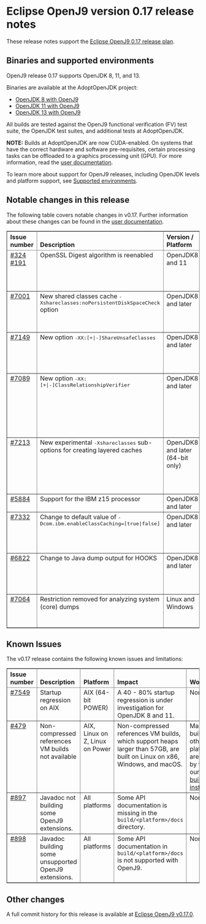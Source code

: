 <!--
* Copyright (c) 2019, 2019 IBM Corp. and others
*
* This program and the accompanying materials are made
* available under the terms of the Eclipse Public License 2.0
* which accompanies this distribution and is available at
* https://www.eclipse.org/legal/epl-2.0/ or the Apache
* License, Version 2.0 which accompanies this distribution and
* is available at https://www.apache.org/licenses/LICENSE-2.0.
*
* This Source Code may also be made available under the
* following Secondary Licenses when the conditions for such
* availability set forth in the Eclipse Public License, v. 2.0
* are satisfied: GNU General Public License, version 2 with
* the GNU Classpath Exception [1] and GNU General Public
* License, version 2 with the OpenJDK Assembly Exception [2].
*
* [1] https://www.gnu.org/software/classpath/license.html
* [2] http://openjdk.java.net/legal/assembly-exception.html
*
* SPDX-License-Identifier: EPL-2.0 OR Apache-2.0 OR GPL-2.0 WITH
* Classpath-exception-2.0 OR LicenseRef-GPL-2.0 WITH Assembly-exception
-->

# Eclipse OpenJ9 version 0.17 release notes

These release notes support the [Eclipse OpenJ9 0.17 release plan](https://projects.eclipse.org/projects/technology.openj9/releases/0.17/plan).

## Binaries and supported environments

OpenJ9 release 0.17 supports OpenJDK 8, 11, and 13.

Binaries are available at the AdoptOpenJDK project:

- [OpenJDK 8 with OpenJ9](https://adoptopenjdk.net/archive.html?variant=openjdk8&jvmVariant=openj9)
- [OpenJDK 11 with OpenJ9](https://adoptopenjdk.net/archive.html?variant=openjdk11&jvmVariant=openj9)
- [OpenJDK 13 with OpenJ9](https://adoptopenjdk.net/archive.html?variant=openjdk13&jvmVariant=openj9)

All builds are tested against the OpenJ9 functional verification (FV) test suite, the OpenJDK test suites, and additional tests at AdoptOpenJDK.

<b>NOTE:</b> Builds at AdoptOpenJDK are now CUDA-enabled. On systems that have the correct hardware and software pre-requisites, certain processing
tasks can be offloaded to a graphics processing unit (GPU). For more information, read the [user documentation](https://www.eclipse.org/openj9/docs/introduction/#exploiting-gpus).

To learn more about support for OpenJ9 releases, including OpenJDK levels and platform support, see [Supported environments](https://eclipse.org/openj9/docs/openj9_support/index.html).


## Notable changes in this release

The following table covers notable changes in v0.17. Further information about these changes can be found in the [user documentation](https://www.eclipse.org/openj9/docs/version0.17/).

<table cellpadding="4" cellspacing="0" summary="" width="100%" rules="all" frame="border" border="1"><thead align="left">
<tr valign="bottom">
<th valign="bottom">Issue number</th>
<th valign="bottom">Description</th>
<th valign="bottom">Version / Platform</th>
<th valign="bottom">Impact</th>
</tr>
</thead>
<tbody>


<tr><td valign="top"><a href="https://github.com/ibmruntimes/openj9-openjdk-jdk8/pull/324">#324</a> <a href="https://github.com/ibmruntimes/openj9-openjdk-jdk11/pull/191">#191</a></td>
<td valign="top">OpenSSL Digest algorithm is reenabled</td>
<td valign="top">OpenJDK8 and 11</td>
<td valign="top">Following the resolution of issue [#5611](https://github.com/eclipse/openj9/issues/5611), the Digest algorithm is reenabled. This algorithm is already supported and enabled on OpenJDK 13.</td>
</tr>

<tr><td valign="top"><a href="https://github.com/eclipse/openj9/pull/7001">#7001</a></td>
<td valign="top">New shared classes cache <tt>-Xshareclasses:noPersistentDiskSpaceCheck</tt> option </td>
<td valign="top">OpenJDK8 and later</td>
<td valign="top">For file systems that do not support the checking of free space, this option causes the VM to skip the disk space check operation that is done before creating a persistent shared classes cache.</td>
</tr>

<tr><td valign="top"><a href="https://github.com/eclipse/openj9/pull/7149">#7149</a></td>
<td valign="top">New option <tt>-XX:[+|-]ShareUnsafeClasses</tt> </td>
<td valign="top">OpenJDK8 and later</td>
<td valign="top">Provides the ability to enable and disable the storing and finding of Unsafe classes in the shared classes cache, which are created with <tt>Unsafe.defineClass</tt>. This option is enabled by default.</td>
</tr>

<tr><td valign="top"><a href="https://github.com/eclipse/openj9/pull/7089">#7089</a></td>
<td valign="top">New option <tt>-XX:[+|-]ClassRelationshipVerifier</tt> </td>
<td valign="top">OpenJDK8 and later</td>
<td valign="top">Provides the ability to enable and disable the recording and lazy validating of class relationships in the verifier. When enabled, unnecessary class loading is avoided, which can reduce VM startup time. This option is disabled by default and cannot be used with <tt>-Xfuture</tt>, which is also enabled when the <tt>-Xverify:all</tt> option is set. </td>
</tr>

<tr><td valign="top"><a href="https://github.com/eclipse/openj9/pull/7213">#7213</a></td>
<td valign="top">New experimental <tt>-Xshareclasses</tt> sub-options for creating layered caches</td>
<td valign="top">OpenJDK8 and later (64-bit only)</td>
<td valign="top">The <tt>-Xshareclasses:createLayer</tt> and <tt>-Xshareclasses:layer=<number></tt> options can be used to
create layered caches, where a cache builds on another cache with the same name. Further options (<tt>printTopLayerStats</tt> and
<tt>destroyAllLayers</tt>) are also available for managing layered caches. These options are experimental.</td>
</tr>

<tr><td valign="top"><a href="https://github.com/eclipse/openj9/pull/5884">#5884</a></td>
<td valign="top">Support for the IBM z15 processor</td>
<td valign="top">OpenJDK8 and later</td>
<td valign="top">This release adds JIT compiler support for exploiting z15 instructions.</td>
</tr>

<tr><td valign="top"><a href="https://github.com/eclipse/openj9/pull/7332">#7332</a></td>
<td valign="top">Change to default value of <tt>-Dcom.ibm.enableClassCaching=[true|false]</tt></td>
<td valign="top">OpenJDK8 and later</td>
<td valign="top">In earlier releases the default value for this option was <tt>true</tt>. The value for this option is now <tt>false</tt>, disabling LUDCL whilst
[issue 7332](https://github.com/eclipse/openj9/issues/7332) is investigated.
</td>
</tr>

<tr><td valign="top"><a href="https://github.com/eclipse/openj9/pull/6822">#6822</a></td>
<td valign="top">Change to Java dump output for HOOKS</td>
<td valign="top">OpenJDK8 and later</td>
<td valign="top">Output for internal VM event callbacks is changed from milliseconds to microseconds. A new field, <tt>3HKTOTALTIME</tt>, provides
the total duration of previous events. Hook data is now reset after each Java dump. </td>
</tr>

<tr><td valign="top"><a href="https://github.com/eclipse/openj9/issues/7064">#7064</a></td>
<td valign="top">Restriction removed for analyzing system (core) dumps</td>
<td valign="top">Linux and Windows</td>
<td valign="top">In earlier releases a restriction was in place whereby you had to use a 32-bit JVM to look at a 32-bit core, and a 64-bit JVM to look at a 64-bit core. This restriction is now removed.</td>
<td valign="top">None</td>
</tr>
</table>


## Known Issues

The v0.17 release contains the following known issues and limitations:

<table cellpadding="4" cellspacing="0" summary="" width="100%" rules="all" frame="border" border="1">
<thead align="left">
<tr valign="bottom">
<th valign="bottom">Issue number</th>
<th valign="bottom">Description</th>
<th valign="bottom">Platform</th>
<th valign="bottom">Impact</th>
<th valign="bottom">Workaround</th>
</tr>
</thead>
<tbody>

<tr><td valign="top"><a href="https://github.com/eclipse/openj9/issues/7459">#7549</a></td>
<td valign="top">Startup regression on AIX</td>
<td valign="top">AIX (64-bit POWER)</td>
<td valign="top">A 40 - 80% startup regression is under investigation for OpenJDK 8 and 11.</td>
<td valign="top">None</td>
</tr>

<tr><td valign="top"><a href="https://github.com/eclipse/openj9/issues/479">#479</a></td>
<td valign="top">Non-compressed references VM builds not available</td>
<td valign="top">AIX, Linux on Z, Linux on Power</td>
<td valign="top">Non-compressed references VM builds, which support heaps larger than 57GB, are built on Linux on x86, Windows, and macOS. </td>
<td valign="top">Manual builds on other platforms are possible by following our <a href="https://github.com/eclipse/openj9/blob/master/buildenv/Build_Instructions_V8.md">detailed build instructions</a>.</td>
</tr>

<tr><td valign="top"><a href="https://github.com/eclipse/openj9/issues/897">#897</a></td>
<td valign="top">Javadoc not building some OpenJ9 extensions.</td>
<td valign="top">All platforms</td>
<td valign="top">Some API documentation is missing in the <code>build/&lt;platform&gt;/docs</code> directory.</td>
<td valign="top">None</td>
</tr>

<tr><td valign="top"><a href="https://github.com/eclipse/openj9/issues/898">#898</a></td>
<td valign="top">Javadoc building some unsupported OpenJ9 extensions.</td>
<td valign="top">All platforms</td>
<td valign="top">Some API documentation in <code>build/&lt;platform&gt;/docs</code> is not supported with OpenJ9.</td>
<td valign="top">None</td>
</tr>

</tbody>
</table>


## Other changes

A full commit history for this release is available at [Eclipse OpenJ9 v0.17.0](https://github.com/eclipse/openj9/releases/tag/openj9-0.17.0).
